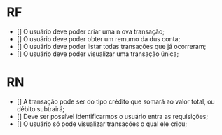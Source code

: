 # RF

- [] O usuário deve poder criar uma n ova transação;
- [] O usuário deve poder obter um remumo da dus conta;
- [] O usuário deve poder listar todas transações que já ocorreram;
- [] O usuário deve poder visualizar uma transação única;

# RN

- [] A transação pode ser do tipo crédito que somará ao valor total, ou débito subtrairá;
- [] Deve ser possível identificarmos o usuário entra as requisições;
- [] O usuário só pode visualizar transações o qual ele criou;
